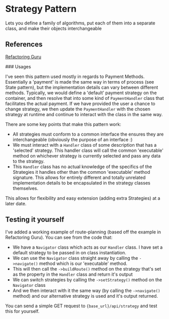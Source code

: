# Strategy Pattern

Lets you define a family of algorithms, put each of them into a separate class, and make their objects interchangeable

## References

[Refactoring Guru](https://refactoring.guru/design-patterns/strategy)

### Usages

I've seen this pattern used mostly in regards to Payment Methods. Essentially a 'payment' is made the same way in terms of process (see State pattern), but the implementation details can vary between different methods. Typically, we would define a 'default' payment strategy on the container, and then resolve that into some kind of `PaymentHandler` class that facilitates the actual payment. If we have provided the user a chance to change strategy, we then update the `PaymentHandler` with the chosen strategy at runtime and continue to interact with the class in the same way. 

There are some key points that make this pattern work:

- All strategies must conform to a common interface the ensures they are interchangeable (obviously the purpose of an interface :)
- We must interact with a `Handler` class of some description that has a 'selected' strategy. This handler class will call the common 'executable' method on whichever strategy is currently selected and pass any data to the strategy.
- This `Handler` class has no actual knowledge of the specifics of the Strategies it handles other than the common 'executable' method signature. This allows for entirely different and totally unrelated implementation details to be encapsulated in the strategy classes themselves. 

This allows for flexibility and easy extension (adding extra Strategies) at a later date. 

## Testing it yourself

I've added a working example of route-planning (based off the example in Refactoring Guru). You can see from the code that:

- We have a `Navigator` class which acts as our `Handler` class. I have set a default strategy to be passed in on class instantiation.
- We can use the `Navigator` class straight away by calling the `->navigate()` method which is our 'executable' method. 
- This will then call the `->buildRoute()` method on the strategy that's set as the property in the `Handler` class and return it's output
- We can switch strategies by calling the `->setStrategy()` method on the `Navigator` class
- And we then interact with it the same way (by calling the `->navigate()` method) and our alternative strategy is used and it's output returned.

You can send a simple GET request to `{base_url}/api/strategy` and test this for yourself.